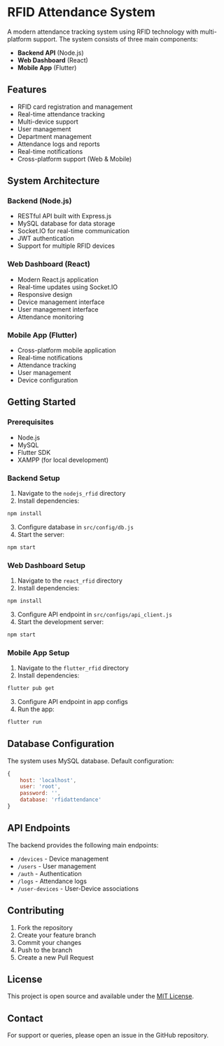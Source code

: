 # RFID Attendance System

A modern attendance tracking system using RFID technology with multi-platform support. The system consists of three main components:

- **Backend API** (Node.js)
- **Web Dashboard** (React)
- **Mobile App** (Flutter)

## Features

- RFID card registration and management
- Real-time attendance tracking
- Multi-device support
- User management
- Department management
- Attendance logs and reports
- Real-time notifications
- Cross-platform support (Web & Mobile)

## System Architecture

### Backend (Node.js)

- RESTful API built with Express.js
- MySQL database for data storage
- Socket.IO for real-time communication
- JWT authentication
- Support for multiple RFID devices

### Web Dashboard (React)

- Modern React.js application
- Real-time updates using Socket.IO
- Responsive design
- Device management interface
- User management interface
- Attendance monitoring

### Mobile App (Flutter)

- Cross-platform mobile application
- Real-time notifications
- Attendance tracking
- User management
- Device configuration

## Getting Started

### Prerequisites

- Node.js
- MySQL
- Flutter SDK
- XAMPP (for local development)

### Backend Setup

1. Navigate to the `nodejs_rfid` directory
2. Install dependencies:
```bash
npm install
```
3. Configure database in `src/config/db.js`
4. Start the server:
```bash
npm start
```

### Web Dashboard Setup

1. Navigate to the `react_rfid` directory
2. Install dependencies:
```bash
npm install
```
3. Configure API endpoint in `src/configs/api_client.js`
4. Start the development server:
```bash
npm start
```

### Mobile App Setup

1. Navigate to the `flutter_rfid` directory
2. Install dependencies:
```bash
flutter pub get
```
3. Configure API endpoint in app configs
4. Run the app:
```bash
flutter run
```

## Database Configuration

The system uses MySQL database. Default configuration:

```javascript
{
    host: 'localhost',
    user: 'root',
    password: '',
    database: 'rfidattendance'
}
```

## API Endpoints

The backend provides the following main endpoints:

- `/devices` - Device management
- `/users` - User management
- `/auth` - Authentication
- `/logs` - Attendance logs
- `/user-devices` - User-Device associations

## Contributing

1. Fork the repository
2. Create your feature branch
3. Commit your changes
4. Push to the branch
5. Create a new Pull Request

## License

This project is open source and available under the [MIT License](LICENSE).

## Contact

For support or queries, please open an issue in the GitHub repository.
